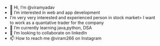 - 👋 Hi, I’m @viramyadav
- 👀 I’m interested in web and app development 
-    I'm very very interested and experienced person in stock market> I want to work as a quantative trader for the company
- 🌱 I’m currently learning java,python, DSA
- 💞️ I’m looking to collaborate on linkedln
- 📫 How to reach me @viram266 on Instagram 

<!---
viramyadav/viramyadav is a ✨ special ✨ repository because its `README.md` (this file) appears on your GitHub profile.
You can click the Preview link to take a look at your changes.
--->
